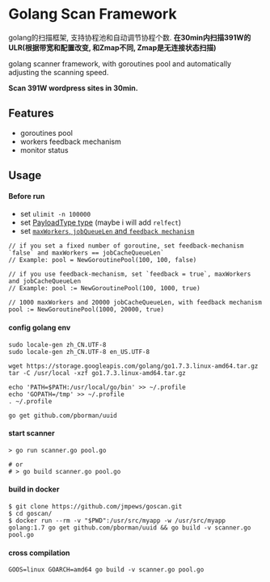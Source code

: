# Golang Scan Framework

golang的扫描框架, 支持协程池和自动调节协程个数. **在30min内扫描391W的ULR(根据带宽和配置改变, 和Zmap不同, Zmap是无连接状态扫描)**

golang scanner framework, with goroutines pool and automatically adjusting the scanning speed.

**Scan 391W wordpress sites in 30min.**

## Features
* goroutines pool
* workers feedback mechanism
* monitor status

## Usage

#### Before run

* set `ulimit -n 100000`
* set [PayloadType type](https://github.com/jmpews/goscan/blob/master/pool.go#L16) (maybe i will add `relfect`)
* set [`maxWorkers`, `jobQueueLen` and `feedback mechanism`](https://github.com/jmpews/goscan/blob/master/scanner.go#L26)

```
// if you set a fixed number of goroutine, set feedback-mechanism `false` and maxWorkers == jobCacheQueueLen`
// Example: pool = NewGoroutinePool(100, 100, false)

// if you use feedback-mechanism, set `feedback = true`, maxWorkers and jobCacheQueueLen
// Example: pool := NewGoroutinePool(100, 1000, true)

// 1000 maxWorkers and 20000 jobCacheQueueLen, with feedback mechanism
pool := NewGoroutinePool(1000, 20000, true)
```

#### config golang env

```
sudo locale-gen zh_CN.UTF-8
sudo locale-gen zh_CN.UTF-8 en_US.UTF-8

wget https://storage.googleapis.com/golang/go1.7.3.linux-amd64.tar.gz
tar -C /usr/local -xzf go1.7.3.linux-amd64.tar.gz

echo 'PATH=$PATH:/usr/local/go/bin' >> ~/.profile
echo 'GOPATH=/tmp' >> ~/.profile
. ~/.profile

go get github.com/pborman/uuid
```
#### start scanner

```
> go run scanner.go pool.go

# or
# > go build scanner.go pool.go
```

#### build in docker

```
$ git clone https://github.com/jmpews/goscan.git
$ cd goscan/
$ docker run --rm -v "$PWD":/usr/src/myapp -w /usr/src/myapp golang:1.7 go get github.com/pborman/uuid && go build -v scanner.go pool.go
```

#### cross compilation

```
GOOS=linux GOARCH=amd64 go build -v scanner.go pool.go
```
